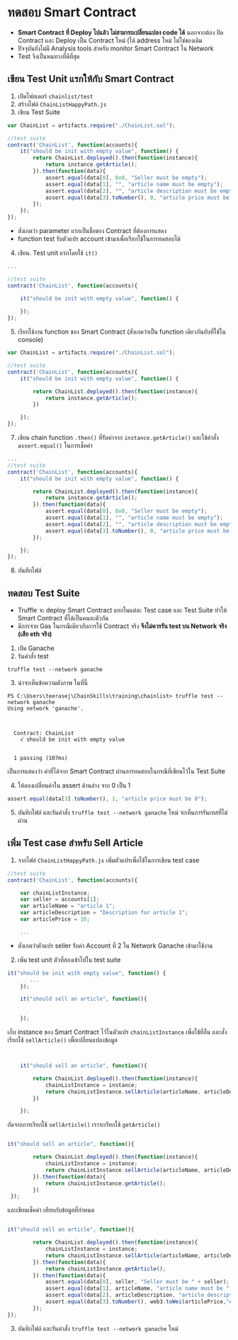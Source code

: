 # ทดสอบ Smart Contract 

- **Smart Contract ที่ Deploy ไปแล้ว ไม่สามารถเปลี่ยนแปลง code ได้** นอกจากต้อง ปิด Contract และ Deploy เป็น Contract ใหม่ (ได้ address ใหม่ ไม่ใช่ของเดิม
- ปัจจุบันยังไม่มี Analysis tools สำหรับ monitor Smart Contract ใน Network
- Test จึงเป็นหนทางที่ดีที่สุด

## เขียน Test Unit แรกให้กับ Smart Contract

1. เปิดโฟลเดอร์ `chainlist/test`
2. สร้างไฟล์ `ChainListHappyPath.js`
3. เขียน Test Suite

```js
var ChainList = artifacts.require("./ChainList.sol");

//test suite
contract('ChainList', function(accounts){
	it("should be init with empty value", function() {
        return ChainList.deployed().then(function(instance){
            return instance.getArticle();
        }).then(function(data){
            assert.equal(data[0], 0x0, "Seller must be empty");
            assert.equal(data[1], "", "article name must be empty");
            assert.equal(data[2], "", "article description must be empty");
            assert.equal(data[3].toNumber(), 0, "article price must be 0");
        });
    });
});
```

- สังเกตว่า parameter แรกเป็นชื่อของ Contract ที่ต้องการแสดง 
- function test รับตัวแปร account เข้ามาเพื่อเรียกใช้ในการทดสอบได้

4. เขียน. Test unit แรกโดยใช้ `it()`

```js
...

//test suite
contract('ChainList', function(accounts){

	it("should be init with empty value", function() {
        
    });
});
```

5. เรียกใช้งาน function ของ Smart Contract (สังเกตว่าเป็น function เดียวกันกับที่ใช้ใน console) 

```js
var ChainList = artifacts.require("./ChainList.sol");

//test suite
contract('ChainList', function(accounts){
	it("should be init with empty value", function() {

        return ChainList.deployed().then(function(instance){
            return instance.getArticle();
        })

    });
});
```

7. เขียน chain function `.then()` ที่รับค่าจาก `instance.getArticle()` และใช้คำสั่ง `assert.equal()` ในการเช็คค่า

```js
...
//test suite
contract('ChainList', function(accounts){
	it("should be init with empty value", function() {

        return ChainList.deployed().then(function(instance){
            return instance.getArticle();
        }).then(function(data){
            assert.equal(data[0], 0x0, "Seller must be empty");
            assert.equal(data[1], "", "article name must be empty");
            assert.equal(data[2], "", "article description must be empty");
            assert.equal(data[3].toNumber(), 0, "article price must be 0");
        });

    });
});
```

8.  บันทึกไฟล์

## ทดสอบ Test Suite

- Truffle จะ deploy Smart Contract แยกในแต่ละ Test case และ Test Suite ทำให้ Smart Contract ที่ได้เป็นคนละตัวกัน 
- มีการจ่าย Gas ในกรณีเดียวกับการใช้ Contract จริง **จึงไม่ควรรัน test บน Network จริง (เสีย eth จริง)**

1. เปิด Ganache
2. รันคำสั่ง test 

```pwsh
truffle test --network ganache
```

3. น่าจะเห็นข้อความดังภาพ ในที่นี้

```pwsh
PS C:\Users\teerasej\ChainSkills\training\chainlist> truffle test --network ganache
Using network 'ganache'.



  Contract: ChainList
    √ should be init with empty value


  1 passing (107ms)

```

เป็นการแสดงว่า ค่าที่ได้จาก Smart Contract ผ่านการทดสอบในกรณีที่เขียนไว้ใน Test Suite

4. ให้ลองเปลี่ยนค่าใน assert ด้านล่าง จาก 0 เป็น 1 

```js
assert.equal(data[3].toNumber(), 1, "article price must be 0");
```

5. บันทึกไฟล์ และรันคำสั่ง `truffle test --network ganache` ใหม่ จะเห็นการรันเทสที่ไม่ผ่าน

## เพิ่ม Test case สำหรับ Sell Article 

1. จากไฟล์ `ChainListHappyPath.js` เพิ่มตัวแปรเพื่อใช้ในการเขียน test case

```js
//test suite
contract('ChainList', function(accounts){

    var chainListInstance;
    var seller = accounts[1];
    var articleName = "article 1";
    var articleDescription = "Description for article 1";
    var articlePrice = 10;

	...
```

- สังเกตว่าตัวแปร seller รับค่า Account ที่ 2 ใน Network Ganache เข้ามาใช้งาน

2. เพิ่ม test unit ตัวที่สองเข้าไปใน test suite


```js
it("should be init with empty value", function() {
       ...
    });

    it("should sell an article", function(){

        
    });
```

เก็บ instance ของ Smart Contract ไว้ในตัวแปร `chainListInstance` เพื่อใช้ที่อื่น และสั่งเรียกใช้ `sellArticle()` เพื่อเปลี่ยนแปลงข้อมูล

```js


    it("should sell an article", function(){

        return ChainList.deployed().then(function(instance){
            chainListInstance = instance;
            return chainListInstance.sellArticle(articleName, articleDescription, web3.toWei(articlePrice, "ether"), {from: seller});
        })

    });
```

ถัดจากการเรียกใช้ `sellArticle()` เราจะเรียกใช้ `getArticle()`

```js

it("should sell an article", function(){

        return ChainList.deployed().then(function(instance){
            chainListInstance = instance;
            return chainListInstance.sellArticle(articleName, articleDescription, web3.toWei(articlePrice, "ether"), {from: seller});
        }).then(function(data){
            return chainListInstance.getArticle();
        })
 });
```

และเขียนเช็คค่า เทียบกับข้อมูลที่กำหนด

```js

it("should sell an article", function(){

        return ChainList.deployed().then(function(instance){
            chainListInstance = instance;
            return chainListInstance.sellArticle(articleName, articleDescription, web3.toWei(articlePrice, "ether"), {from: seller});
        }).then(function(data){
            return chainListInstance.getArticle();
        }).then(function(data){
            assert.equal(data[0], seller, "Seller must be " + seller);
            assert.equal(data[1], articleName, "article name must be " + articleName);
            assert.equal(data[2], articleDescription, "article description must be " + articleDescription);
            assert.equal(data[3].toNumber(), web3.toWei(articlePrice,"ether"), "article price must be " + web3.toWei(articlePrice,"ether"));
        });
});
```

3. บันทึกไฟล์ และรันคำสั่ง `truffle test --network ganache` ใหม่ 